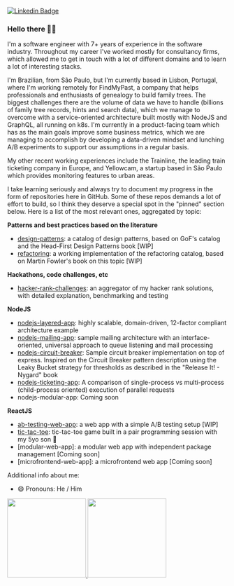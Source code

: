 [![Linkedin Badge](https://img.shields.io/badge/LinkedIn-0077B5?style=for-the-badge&logo=linkedin&logoColor=white)](https://www.linkedin.com/in/kaio-silveira/)

### Hello there 👋🏽

I'm a software engineer with 7+ years of experience in the software industry. Throughout my career I've worked mostly for consultancy firms, which allowed me to get in touch with a lot of different domains and to learn a lot of interesting stacks.

I'm Brazilian, from São Paulo, but I'm currently based in Lisbon, Portugal, where I'm working remotely for FindMyPast, a company that helps professionals and enthusiasts of genealogy to build family trees. The biggest challenges there are the volume of data we have to handle (billions of family tree records, hints and search data), which we manage to overcome with a service-oriented architecture built mostly with NodeJS and GraphQL, all running on k8s. I'm currently in a product-facing team which has as the main goals improve some business metrics, which we are managing to accomplish by developing a data-driven mindset and lunching A/B experiments to support our assumptions in a regular basis.

My other recent working experiences include the Trainline, the leading train ticketing company in Europe, and Yellowcam, a startup based in São Paulo which provides monitoring features to urban areas.

I take learning seriously and always try to document my progress in the form of repositories here in GitHub. Some of these repos demands a lot of effort to build, so I think they deserve a special spot in the "pinned" section below. Here is a list of the most relevant ones, aggregated by topic:

**Patterns and best practices based on the literature**

- [design-patterns](https://github.com/kaiosilveira/design-patterns): a catalog of design patterns, based on GoF's catalog and the Head-First Design Patterns book [WIP]
- [refactoring](https://github.com/kaiosilveira/refactoring): a working implementation of the refactoring catalog, based on Martin Fowler's book on this topic [WIP]

**Hackathons, code challenges, etc**

- [hacker-rank-challenges](https://github.com/kaiosilveira/hacker-rank-challenges): an aggregator of my hacker rank solutions, with detailed explanation, benchmarking and testing

**NodeJS**

- [nodejs-layered-app](https://github.com/kaiosilveira/nodejs-layered-app): highly scalable, domain-driven, 12-factor compliant architecture example
- [nodejs-mailing-app](https://github.com/kaiosilveira/nodejs-mailing-app): sample mailing architecture with an interface-oriented, universal approach to queue listening and mail processing
- [nodejs-circuit-breaker](https://github.com/kaiosilveira/nodejs-circuit-breaker): Sample circuit breaker implementation on top of express. Inspired on the Circuit Breaker pattern description using the Leaky Bucket strategy for thresholds as described in the "Release It! - Nygard" book
- [nodejs-ticketing-app](https://github.com/kaiosilveira/nodejs-ticketing-app): A comparison of single-process vs multi-process (child-process oriented) execution of parallel requests
- nodejs-modular-app: Coming soon

**ReactJS**

- [ab-testing-web-app](https://github.com/kaiosilveira/ab-testing-web-app): a web app with a simple A/B testing setup [WIP]
- [tic-tac-toe](https://github.com/kaiosilveira/enzo-tic-tac-toe): tic-tac-toe game built in a pair programming session with my 5yo son 🤣
- [modular-web-app]: a modular web app with independent package management [Coming soon]
- [microfrontend-web-app]: a microfrontend web app [Coming soon]

Additional info about me:
- 😄 Pronouns: He / Him

<div>
  <a href="https://github.com/kaiosilveira">
  <img height="180em" src="https://github-readme-stats.vercel.app/api?username=kaiosilveira&show_icons=true&theme=dracula&include_all_commits=true&count_private=true"/>
  <img height="180em" src="https://github-readme-stats.vercel.app/api/top-langs/?username=kaiosilveira&layout=compact&langs_count=7&theme=dracula"/>
</div>
  
<div hidden>
  <image hidden height="0px" style='display: hidden' src="https://estruyf-github.azurewebsites.net/api/VisitorHit?user=kaiosilveira&repo=kaiosilveira&countColorcountColor"/>
</div>
